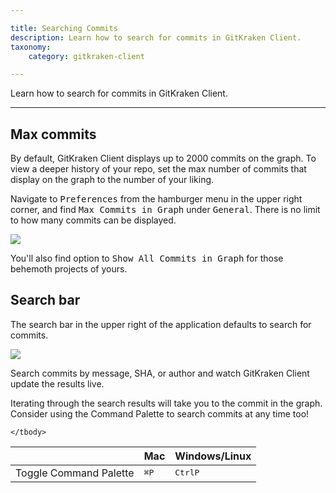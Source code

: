 ```yaml
---

title: Searching Commits
description: Learn how to search for commits in GitKraken Client.
taxonomy:
    category: gitkraken-client

---
```


Learn how to search for commits in GitKraken Client.

***
## Max commits 

By default, GitKraken Client displays up to 2000 commits on the graph. To view a deeper history of your repo, set the max number of commits that display on the graph to the number of your liking. 

Navigate to <kbd>Preferences</kbd> from the hamburger menu in the upper right corner, and find <kbd>Max Commits in Graph</kbd> under <kbd>General</kbd>. There is no limit to how many commits can be displayed. 

<img src='/img/documentation/working-with-files/search/max-commits.png' srcset='/img/documentation/working-with-files/search/max-commits@2x.png 2x' class='img-bordered img-responsive center'>

You'll also find option to <kbd>Show All Commits in Graph</kbd> for those behemoth projects of yours. 

## Search bar

The search bar in the upper right of the application defaults to search for commits.

<img src='/img/documentation/working-with-files/search/search.png' srcset='/img/documentation/working-with-files/search/search@2x.png 2x' class='img-bordered img-responsive center'>

Search commits by message, SHA, or author and watch GitKraken Client update the results live.

Iterating through the search results will take you to the commit in the graph. Consider using the Command Palette to search commits at any time too!

<table class='table table--bordered table--shortcuts'>
    <thead>
        <tr>
            <th>&nbsp;</th>
            <th>Mac</th>
            <th>Windows/Linux</th>
        </tr>
    </thead>
    <tbody>
        <tr>
            <td>Toggle Command Palette</td>
            <td><kbd>&#8984;</kbd><kbd>P</kbd></td>
            <td><kbd>Ctrl</kbd><kbd>P</kbd></td>
        </tr>

    </tbody>
</table>
